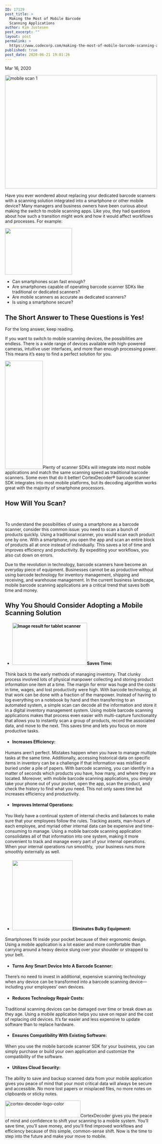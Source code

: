 ```yaml
---
ID: 17129
post_title: >
  Making the Most of Mobile Barcode
  Scanning Applications
author: Kim Justesen
post_excerpt: ""
layout: post
permalink: >
  https://www.codecorp.com/making-the-most-of-mobile-barcode-scanning-applications/
published: true
post_date: 2020-06-21 19:01:26
---
```

Mar 16, 2020

<img class="aligncenter" src="https://codecorp.com/wp-content/uploads/2020/06/mobile20scan201.png" alt="mobile scan 1" width="504" height="375" />

Have you ever wondered about replacing your dedicated barcode scanners with a scanning solution integrated into a smartphone or other mobile device? Many managers and business owners have been curious about making the switch to mobile scanning apps. Like you, they had questions about how such a transition might work and how it would affect workflows and processes. For example:

<img class="alignright" src="https://codecorp.com/wp-content/uploads/2020/06/image-9.png" sizes="(max-width: 175px) 100vw, 175px" srcset="https://codecorp.com/wp-content/uploads/2020/06/1_image-9.png 88w, https://codecorp.com/wp-content/uploads/2020/06/image-9.png 175w, https://codecorp.com/wp-content/uploads/2020/06/1_image-9.png 263w, https://codecorp.com/wp-content/uploads/2020/06/2_image-9.png 350w, https://codecorp.com/wp-content/uploads/2020/06/3_image-9.png 438w, https://codecorp.com/wp-content/uploads/2020/06/1_image-9.png 525w" alt="" width="222" height="154" />
<ul>
 	<li>Can smartphones scan fast enough?</li>
 	<li>Are smartphones capable of operating barcode scanner SDKs like traditional or dedicated scanners?</li>
 	<li>Are mobile scanners as accurate as dedicated scanners?</li>
 	<li>Is using a smartphone secure?</li>
</ul>
<h2>The Short Answer to These Questions is Yes!</h2>
For the long answer, keep reading.

If you want to switch to mobile scanning devices, the possibilities are endless. There is a wide range of devices available with high-powered cameras, intuitive user interfaces, and more than enough processing power. This means it’s easy to find a perfect solution for you.

<img class="alignright" src="https://codecorp.com/wp-content/uploads/2020/06/1_symplr1-GoCode.png" alt="" width="125" height="357" />Plenty of scanner SDKs will integrate into most mobile applications and match the same scanning speed as traditional barcode scanners. Some even that do it better! CortexDecoder® barcode scanner SDK integrates into most mobile platforms, but its decoding algorithm works great with the majority of smartphone processors.
<h2>How Will You Scan?</h2>
&nbsp;

To understand the possibilities of using a smartphone as a barcode scanner, consider this common issue: you need to scan a bunch of products quickly. Using a traditional scanner, you would scan each product one by one. With a smartphone, you open the app and scan an entire block of products all at once instead of individually. This saves a lot of time and improves efficiency and productivity. By expediting your workflows, you also cut down on errors.

Due to the revolution in technology, barcode scanners have become an everyday piece of equipment. Businesses cannot be as productive without using barcode technology for inventory management, shipping and receiving, and warehouse management. In the current business landscape, mobile barcode scanning applications are a critical trend that saves both time and money.
<h2><strong>Why You Should Consider Adopting a Mobile Scanning Solution</strong></h2>
<ul>
 	<li>
<h4><strong><img class="alignright" src="https://codecorp.com/wp-content/uploads/2020/06/blob.jpg" sizes="(max-width: 216px) 100vw, 216px" srcset="https://codecorp.com/wp-content/uploads/2020/06/1_blob.jpg 108w, https://codecorp.com/wp-content/uploads/2020/06/blob.jpg 216w, https://codecorp.com/wp-content/uploads/2020/06/1_blob.jpg 324w, https://codecorp.com/wp-content/uploads/2020/06/1_blob.jpg 432w, https://codecorp.com/wp-content/uploads/2020/06/1_blob.jpg 540w, https://codecorp.com/wp-content/uploads/2020/06/1_blob.jpg 648w" alt="Image result for tablet scanner" width="248" height="139" />Saves Time:</strong></h4>
</li>
</ul>
Think back to the early methods of managing inventory. That clunky process involved lots of physical manpower collecting and storing product information one item at a time. The margin for error was huge and the costs in time, wages, and lost productivity were high. With barcode technology, all that work can be done with a fraction of the manpower. Instead of having to log everything on a notebook by hand and then transferring to an automated system, a simple scan can decode all the information and store it in a digital inventory management system. Using mobile barcode scanning applications makes that process even easier with multi-capture functionality that allows you to instantly scan a group of products, record the associated data, and move to the next. This saves time and lets you focus on more productive tasks.
<ul>
 	<li>
<h4><strong>Increases Efficiency:</strong></h4>
</li>
</ul>
Humans aren’t perfect. Mistakes happen when you have to manage multiple tasks at the same time. Additionally, accessing historical data on specific items in inventory can be a challenge if that information was misfiled or buried under a pile of papers. With barcode scanning, you can identify in a matter of seconds which products you have, how many, and where they are located. Moreover, with mobile barcode scanning applications, you simply take your phone out of your pocket, open the app, scan the product, and check the history to find what you need. This not only saves time but increases efficiency and productivity.
<ul>
 	<li>
<h4><strong>Improves Internal Operations:</strong></h4>
</li>
</ul>
You likely have a continual system of internal checks and balances to make sure that your employees follow the rules. Tracking assets, man-hours of each employee, and myriad other internal data can be expensive and time-consuming to manage. Using a mobile barcode scanning application consolidates all of that information into one system, making it more convenient to track and manage every part of your internal operations. When your internal operations run smoothly,  your business runs more smoothly externally as well.
<ul>
 	<li>
<h4><strong><img class="alignright" src="https://codecorp.com/wp-content/uploads/2020/06/image-10.png" sizes="(max-width: 200px) 100vw, 200px" srcset="https://codecorp.com/wp-content/uploads/2020/06/1_image-10.png 100w, https://codecorp.com/wp-content/uploads/2020/06/image-10.png 200w, https://codecorp.com/wp-content/uploads/2020/06/1_image-10.png 300w, https://codecorp.com/wp-content/uploads/2020/06/2_image-10.png 400w, https://codecorp.com/wp-content/uploads/2020/06/3_image-10.png 500w, https://codecorp.com/wp-content/uploads/2020/06/1_image-10.png 600w" alt="" width="200" height="231" />Eliminates Bulky Equipment:</strong></h4>
</li>
</ul>
Smartphones fit inside your pocket because of their ergonomic design. Using a mobile application is a lot easier and more comfortable than carrying around a heavy device slung over your shoulder or strapped to your belt.
<ul>
 	<li>
<h4><strong>Turns Any Smart Device Into A Barcode Scanner:</strong></h4>
</li>
</ul>
There’s no need to invest in additional, expensive scanning technology when any device can be transformed into a barcode scanning device—including your employees’ own devices.
<ul>
 	<li>
<h4><strong>Reduces Technology Repair Costs: </strong></h4>
</li>
</ul>
Traditional scanning devices can be damaged over time or break down as they age. Using a mobile application helps you save on repair and the cost of replacing old devices. It’s far easier and less expensive to update software than to replace hardware.
<ul>
 	<li>
<h4><strong>Ensures Compatibility With Existing Software:</strong></h4>
</li>
</ul>
When you use the mobile barcode scanner SDK for your business, you can simply purchase or build your own application and customize the compatibility of the software.
<ul>
 	<li>
<h4><strong>Utilizes Cloud Security:</strong></h4>
</li>
</ul>
The ability to save and backup scanned data from your mobile application gives you peace of mind that your most critical data will always be secure and accessible. No more lost papers or misplaced files, no more notes on clipboards or sticky notes.

<img class="alignright" src="https://codecorp.com/wp-content/uploads/2020/06/3_cortex-decoder-logo-color.png" sizes="(max-width: 200px) 100vw, 200px" srcset="https://codecorp.com/wp-content/uploads/2020/06/1_cortex-decoder-logo-color.png 100w, https://codecorp.com/wp-content/uploads/2020/06/3_cortex-decoder-logo-color.png 200w, https://codecorp.com/wp-content/uploads/2020/06/4_cortex-decoder-logo-color.png 300w, https://codecorp.com/wp-content/uploads/2020/06/5_cortex-decoder-logo-color.png 400w, https://codecorp.com/wp-content/uploads/2020/06/6_cortex-decoder-logo-color.png 500w, https://codecorp.com/wp-content/uploads/2020/06/7_cortex-decoder-logo-color.png 600w" alt="cortex-decoder-logo-color" width="250" height="55" />CortexDecoder gives you the peace of mind and confidence to shift your scanning to a mobile system. You’ll save time, you’ll save money, and you’ll find improved workflows and efficiency because of this simple, common-sense shift. Now is the time to step into the future and make your move to mobile.